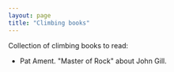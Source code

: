 ```yaml
---
layout: page
title: "Climbing books"
---
```


Collection of climbing books to read:

* Pat Ament. "Master of Rock" about John Gill.
